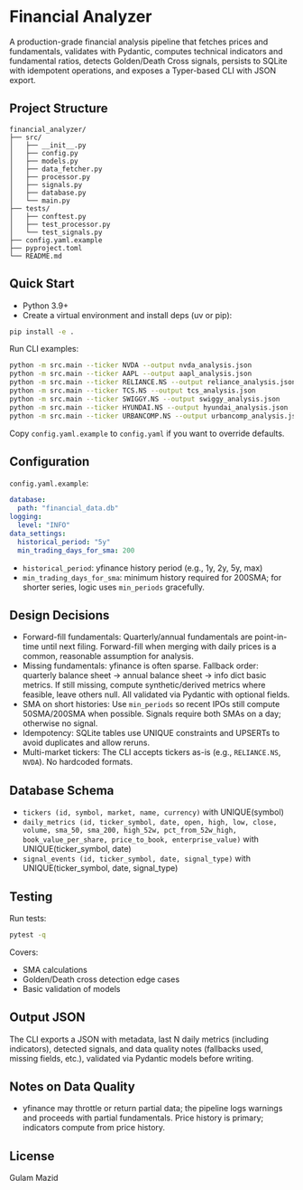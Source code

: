 # Financial Analyzer

A production-grade financial analysis pipeline that fetches prices and fundamentals, validates with Pydantic, computes technical indicators and fundamental ratios, detects Golden/Death Cross signals, persists to SQLite with idempotent operations, and exposes a Typer-based CLI with JSON export.

## Project Structure

```
financial_analyzer/
├── src/
│   ├── __init__.py
│   ├── config.py
│   ├── models.py
│   ├── data_fetcher.py
│   ├── processor.py
│   ├── signals.py
│   ├── database.py
│   └── main.py
├── tests/
│   ├── conftest.py
│   ├── test_processor.py
│   └── test_signals.py
├── config.yaml.example
├── pyproject.toml
└── README.md
```

## Quick Start

- Python 3.9+
- Create a virtual environment and install deps (uv or pip):

```bash
pip install -e .
```

Run CLI examples:

```bash
python -m src.main --ticker NVDA --output nvda_analysis.json
python -m src.main --ticker AAPL --output aapl_analysis.json
python -m src.main --ticker RELIANCE.NS --output reliance_analysis.json
python -m src.main --ticker TCS.NS --output tcs_analysis.json
python -m src.main --ticker SWIGGY.NS --output swiggy_analysis.json
python -m src.main --ticker HYUNDAI.NS --output hyundai_analysis.json
python -m src.main --ticker URBANCOMP.NS --output urbancomp_analysis.json
```

Copy `config.yaml.example` to `config.yaml` if you want to override defaults.

## Configuration

`config.yaml.example`:

```yaml
database:
  path: "financial_data.db"
logging:
  level: "INFO"
data_settings:
  historical_period: "5y"
  min_trading_days_for_sma: 200
```

- `historical_period`: yfinance history period (e.g., 1y, 2y, 5y, max)
- `min_trading_days_for_sma`: minimum history required for 200SMA; for shorter series, logic uses `min_periods` gracefully.

## Design Decisions

- Forward-fill fundamentals: Quarterly/annual fundamentals are point-in-time until next filing. Forward-fill when merging with daily prices is a common, reasonable assumption for analysis.
- Missing fundamentals: yfinance is often sparse. Fallback order: quarterly balance sheet -> annual balance sheet -> info dict basic metrics. If still missing, compute synthetic/derived metrics where feasible, leave others null. All validated via Pydantic with optional fields.
- SMA on short histories: Use `min_periods` so recent IPOs still compute 50SMA/200SMA when possible. Signals require both SMAs on a day; otherwise no signal.
- Idempotency: SQLite tables use UNIQUE constraints and UPSERTs to avoid duplicates and allow reruns.
- Multi-market tickers: The CLI accepts tickers as-is (e.g., `RELIANCE.NS`, `NVDA`). No hardcoded formats.

## Database Schema

- `tickers (id, symbol, market, name, currency)` with UNIQUE(symbol)
- `daily_metrics (id, ticker_symbol, date, open, high, low, close, volume, sma_50, sma_200, high_52w, pct_from_52w_high, book_value_per_share, price_to_book, enterprise_value)` with UNIQUE(ticker_symbol, date)
- `signal_events (id, ticker_symbol, date, signal_type)` with UNIQUE(ticker_symbol, date, signal_type)

## Testing

Run tests:

```bash
pytest -q
```

Covers:
- SMA calculations
- Golden/Death cross detection edge cases
- Basic validation of models

## Output JSON

The CLI exports a JSON with metadata, last N daily metrics (including indicators), detected signals, and data quality notes (fallbacks used, missing fields, etc.), validated via Pydantic models before writing.

## Notes on Data Quality

- yfinance may throttle or return partial data; the pipeline logs warnings and proceeds with partial fundamentals. Price history is primary; indicators compute from price history.

## License

Gulam Mazid
